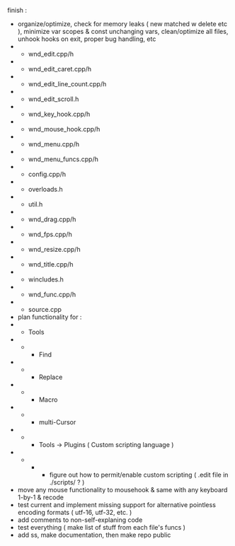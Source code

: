 finish :
- organize/optimize, check for memory leaks ( new matched w delete etc ), minimize var scopes & const unchanging vars, clean/optimize all files, unhook hooks on exit, proper bug handling, etc
- - wnd_edit.cpp/h
- - wnd_edit_caret.cpp/h
- - wnd_edit_line_count.cpp/h
- - wnd_edit_scroll.h
- - wnd_key_hook.cpp/h
- - wnd_mouse_hook.cpp/h
- - wnd_menu.cpp/h
- - wnd_menu_funcs.cpp/h
- - config.cpp/h
- - overloads.h
- - util.h
- - wnd_drag.cpp/h
- - wnd_fps.cpp/h
- - wnd_resize.cpp/h
- - wnd_title.cpp/h
- - wincludes.h
- - wnd_func.cpp/h
- - source.cpp
- plan functionality for :
- - Tools
- - - Find
- - - Replace
- - - Macro
- - - multi-Cursor
- - - Tools -> Plugins ( Custom scripting language )
- - - - figure out how to permit/enable custom scripting ( .edit file in ./scripts/ ? )
- move any mouse functionality to mousehook & same with any keyboard 1-by-1 & recode
- test current and implement missing support for alternative pointless encoding formats ( utf-16, utf-32, etc. )
- add comments to non-self-explaning code
- test everything ( make list of stuff from each file's funcs )
- add ss, make documentation, then make repo public